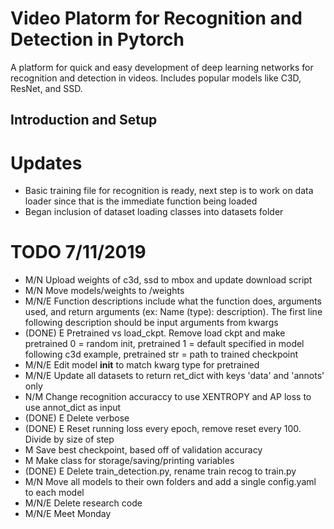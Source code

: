 # Video Platorm for Recognition and Detection in Pytorch

A platform for quick and easy development of deep learning networks for recognition and detection in videos. Includes popular models like C3D, ResNet, and SSD.

## Introduction and Setup


# Updates
- Basic training file for recognition is ready, next step is to work on data loader since that is the immediate function being loaded
- Began inclusion of dataset loading classes into datasets folder


# TODO 7/11/2019
* M/N Upload weights of c3d, ssd to mbox and update download script
* M/N Move models/weights to /weights
* M/N/E Function descriptions include what the function does, arguments used, and return arguments (ex: Name (type): description). The first line following description should be input arguments from kwargs
* (DONE) E Pretrained vs load\_ckpt. Remove load ckpt and make pretrained 0 = random init, pretrained 1 = default specified in model following c3d example, pretrained str = path to trained checkpoint
* M/N/E Edit model __init__ to match kwarg type for pretrained
* M/N/E Update all datasets to return ret\_dict with keys 'data' and 'annots' only
* N/M Change recognition accuraccy to use XENTROPY and AP loss to use annot\_dict as input
* (DONE) E Delete verbose
* (DONE) E Reset running loss every epoch, remove reset every 100. Divide by size of step
* M Save best checkpoint, based off of validation accuracy
* M Make class for storage/saving/printing variables
* (DONE) E Delete train\_detection.py, rename train recog to train.py
* M/N Move all models to their own folders and add a single config.yaml to each model  
* M/N/E Delete research code
* M/N/E Meet Monday
